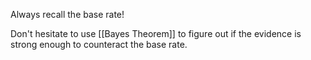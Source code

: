 
Always recall the base rate!

Don't hesitate to use [[Bayes Theorem]] to figure out if the evidence is strong enough to counteract the base rate.

